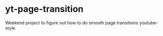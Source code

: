 # yt-page-transition
Weekend project to figure out how to do smooth page transitions youtube-style.
